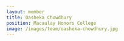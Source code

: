 ```yaml
---
layout: member
title: Oasheka Chowdhury
position: Macaulay Honors College
image: /images/team/oasheka-chowdhury.jpg
---
```

